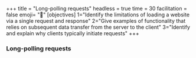 +++
title = "Long-polling requests"
headless = true
time = 30
facilitation = false
emoji= "📖"
[objectives]
    1="Identify the limitations of loading a website via a single request and response"
    2="Give examples of functionality that relies on subsequent data transfer from the server to the client"
    3="Identify and explain why clients typically initiate requests"
+++

### Long-polling requests
